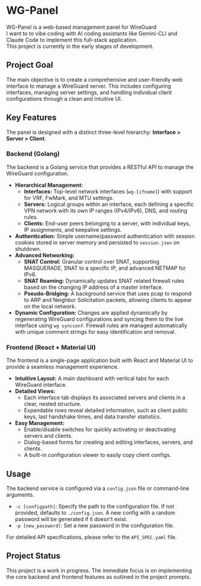 # WG-Panel

WG-Panel is a web-based management panel for WireGuard  
I want to to vibe coding with AI coding assistants like Gemini-CLI and Claude Code to implement this full-stack application.  
This project is currently in the early stages of development.  

## Project Goal

The main objective is to create a comprehensive and user-friendly web interface to manage a WireGuard server. This includes configuring interfaces, managing server settings, and handling individual client configurations through a clean and intuitive UI.  

## Key Features

The panel is designed with a distinct three-level hierarchy: **Interface > Server > Client**.

### Backend (Golang)

The backend is a Golang service that provides a RESTful API to manage the WireGuard configuration.

-   **Hierarchical Management:**
    -   **Interfaces:** Top-level network interfaces (`wg-[ifname]`) with support for VRF, FwMark, and MTU settings.
    -   **Servers:** Logical groups within an interface, each defining a specific VPN network with its own IP ranges (IPv4/IPv6), DNS, and routing rules.
    -   **Clients:** End-user peers belonging to a server, with individual keys, IP assignments, and keepalive settings.
-   **Authentication:** Simple username/password authentication with session cookies stored in server memory and persisted to `session.json` on shutdown.
-   **Advanced Networking:**
    -   **SNAT Control:** Granular control over SNAT, supporting MASQUERADE, SNAT to a specific IP, and advanced NETMAP for IPv6.
    -   **SNAT Roaming:** Dynamically updates SNAT related firewall rules based on the changing IP address of a master interface.
    -   **Pseudo-Bridging:** A background service that uses pcap to respond to ARP and Neighbor Solicitation packets, allowing clients to appear on the local network.
-   **Dynamic Configuration:** Changes are applied dynamically by regenerating WireGuard configurations and syncing them to the live interface using `wg syncconf`. Firewall rules are managed automatically with unique comment strings for easy identification and removal.

### Frontend (React + Material UI)

The frontend is a single-page application built with React and Material UI to provide a seamless management experience.

-   **Intuitive Layout:** A main dashboard with vertical tabs for each WireGuard interface.
-   **Detailed Views:**
    -   Each interface tab displays its associated servers and clients in a clear, nested structure.
    -   Expandable rows reveal detailed information, such as client public keys, last handshake times, and data transfer statistics.
-   **Easy Management:**
    -   Enable/disable switches for quickly activating or deactivating servers and clients.
    -   Dialog-based forms for creating and editing interfaces, servers, and clients.
    -   A built-in configuration viewer to easily copy client configs.

## Usage

The backend service is configured via a `config.json` file or command-line arguments.

-   `-c [configpath]`: Specify the path to the configuration file. If not provided, defaults to `./config.json`. A new config with a random password will be generated if it doesn't exist.
-   `-p [new_password]`: Set a new password in the configuration file.

For detailed API specifications, please refer to the `API_SPEC.yaml` file.

## Project Status

This project is a work in progress. The immediate focus is on implementing the core backend and frontend features as outlined in the project prompts.

